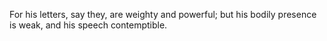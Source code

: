 For his letters, say they, are weighty and powerful; but his bodily presence is weak, and his speech contemptible.
